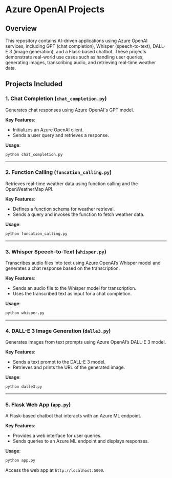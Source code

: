 # Azure OpenAI Projects

## Overview
This repository contains AI-driven applications using Azure OpenAI services, including GPT (chat completion), Whisper (speech-to-text), DALL-E 3 (image generation), and a Flask-based chatbot. These projects demonstrate real-world use cases such as handling user queries, generating images, transcribing audio, and retrieving real-time weather data.

## Projects Included

### 1. **Chat Completion (`chat_completion.py`)**
Generates chat responses using Azure OpenAI's GPT model.

**Key Features**:
- Initializes an Azure OpenAI client.
- Sends a user query and retrieves a response.

**Usage**:
```bash
python chat_completion.py
```

---

### 2. **Function Calling (`funcation_calling.py`)**
Retrieves real-time weather data using function calling and the OpenWeatherMap API.

**Key Features**:
- Defines a function schema for weather retrieval.
- Sends a query and invokes the function to fetch weather data.

**Usage**:
```bash
python funcation_calling.py
```

---

### 3. **Whisper Speech-to-Text (`whisper.py`)**
Transcribes audio files into text using Azure OpenAI’s Whisper model and generates a chat response based on the transcription.

**Key Features**:
- Sends an audio file to the Whisper model for transcription.
- Uses the transcribed text as input for a chat completion.

**Usage**:
```bash
python whisper.py
```

---

### 4. **DALL-E 3 Image Generation (`dalle3.py`)**
Generates images from text prompts using Azure OpenAI’s DALL-E 3 model.

**Key Features**:
- Sends a text prompt to the DALL-E 3 model.
- Retrieves and prints the URL of the generated image.

**Usage**:
```bash
python dalle3.py
```

---

### 5. **Flask Web App (`app.py`)**
A Flask-based chatbot that interacts with an Azure ML endpoint.

**Key Features**:
- Provides a web interface for user queries.
- Sends queries to an Azure ML endpoint and displays responses.

**Usage**:
```bash
python app.py
```
Access the web app at `http://localhost:5000`.
